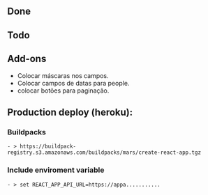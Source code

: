 ## Done


## Todo


## Add-ons

- Colocar máscaras nos campos.
- Colocar campos de datas para people.
- colocar botões para paginação.

## Production deploy (heroku):

  ### Buildpacks

    - > https://buildpack-registry.s3.amazonaws.com/buildpacks/mars/create-react-app.tgz

  ### Include enviroment variable

    - > set REACT_APP_API_URL=https://appa...........

